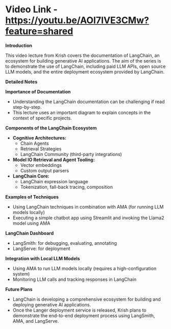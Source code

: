 # Video Link - https://youtu.be/AOI7IVE3CMw?feature=shared
**Introduction**

This video lecture from Krish covers the documentation of LangChain, an ecosystem for building generative AI applications. The aim of the series is to demonstrate the use of LangChain, including paid LLM APIs, open source LLM models, and the entire deployment ecosystem provided by LangChain.

**Detailed Notes**

**Importance of Documentation**

* Understanding the LangChain documentation can be challenging if read step-by-step.
* This lecture uses an important diagram to explain concepts in the context of specific projects.

**Components of the LangChain Ecosystem**

* **Cognitive Architectures:**
    * Chain Agents
    * Retrieval Strategies
    * LangChain Community (third-party integrations)
* **Model IO Retrieval and Agent Tooling:**
    * Vector embeddings
    * Custom output parsers
* **LangChain Core:**
    * LangChain expression language
    * Tokenization, fall-back tracing, composition

**Examples of Techniques**

* Using LangChain techniques in combination with AMA (for running LLM models locally)
* Executing a simple chatbot app using Streamlit and invoking the Llama2 model using AMA

**LangChain Dashboard**

* LangSmith: for debugging, evaluating, annotating
* LangServe: for deployment

**Integration with Local LLM Models**

* Using AMA to run LLM models locally (requires a high-configuration system)
* Monitoring LLM calls and tracking responses in LangChain

**Future Plans**

* LangChain is developing a comprehensive ecosystem for building and deploying generative AI applications.
* Once the Langer deployment service is released, Krish plans to demonstrate the end-to-end deployment process using LangSmith, AMA, and LangServe.